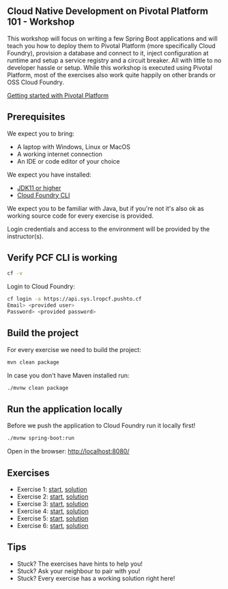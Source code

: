 ## Cloud Native Development on Pivotal Platform 101 - Workshop
This workshop will focus on writing a few Spring Boot applications and will teach you how to deploy them to Pivotal Platform (more specifically Cloud Foundry), provision a database and connect to it, inject configuration at runtime and setup a service registry and a circuit breaker. All with little to no developer hassle or setup. While this workshop is executed using Pivotal Platform, most of the exercises also work quite happily on other brands or OSS Cloud Foundry.

[Getting started with Pivotal Platform](https://pivotal.io/platform/pcf-tutorials/getting-started-with-pivotal-cloud-foundry)


## Prerequisites

We expect you to bring:

* A laptop with Windows, Linux or MacOS
* A working internet connection
* An IDE or code editor of your choice

We expect you have installed:

* [JDK11 or higher](https://adoptopenjdk.net/?variant=openjdk11&jvmVariant=hotspot)
* [Cloud Foundry CLI](https://docs.run.pivotal.io/cf-cli/install-go-cli.html)

We expect you to be familiar with Java, but if you're not it's also ok as working source code for every exercise is provided.

Login credentials and access to the environment will be provided by the instructor(s).


## Verify PCF CLI is working

```bash
cf -v
```

Login to Cloud Foundry:

```bash
cf login -a https://api.sys.lropcf.pushto.cf
Email> <provided user>
Password> <provided password>
```


## Build the project

For every exercise we need to build the project: 

```bash
mvn clean package
```

In case you don't have Maven installed run: 

```bash
./mvnw clean package
```


## Run the application locally

Before we push the application to Cloud Foundry run it locally first!

```bash
./mvnw spring-boot:run
```

Open in the browser: [http://localhost:8080/](http://localhost:8080/)


## Exercises

* Exercise 1: [start](01-scaling/exercise-1-start.md), [solution](01-scaling/exercise-1-solution.md)
* Exercise 2: [start](02-security/exercise-2-start.md), [solution](02-security/exercise-2-solution.md)
* Exercise 3: [start](03-robustness-resilience/exercise-3-start.md), [solution](03-robustness-resilience/exercise-3-solution.md)
* Exercise 4: [start](04-caching/exercise-4-start.md), [solution](04-caching/exercise-4-solution.md)
* Exercise 5: [start](05-metrics-logging/exercise-5-start.md), [solution](05-metrics-logging/exercise-5-solution.md)
* Exercise 6: [start](06-messaging/exercise-6-start.md), [solution](06-messaging/exercise-6-solution.md)


## Tips

* Stuck? The exercises have hints to help you!
* Stuck? Ask your neighbour to pair with you!
* Stuck? Every exercise has a working solution right here!
